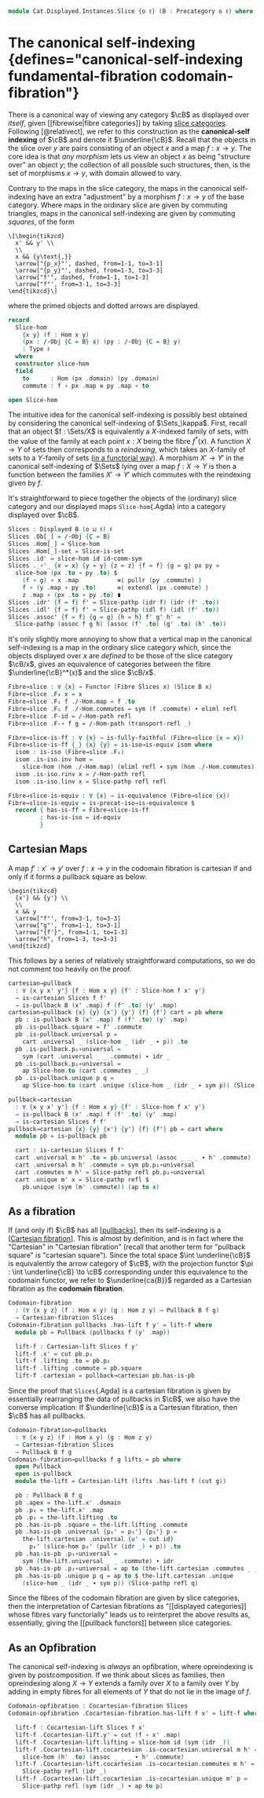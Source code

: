 <!--
```agda
open import Cat.Displayed.Cocartesian
open import Cat.Displayed.Cartesian
open import Cat.Functor.Equivalence
open import Cat.Functor.Properties
open import Cat.Diagram.Pullback
open import Cat.Displayed.Fibre
open import Cat.Instances.Slice
open import Cat.Displayed.Base
open import Cat.Prelude

import Cat.Reasoning as CR
```
-->

```agda
module Cat.Displayed.Instances.Slice {o ℓ} (B : Precategory o ℓ) where
```

<!--
```agda
open Cartesian-fibration
open Cartesian-lift
open Displayed
open is-cartesian
open Functor
open CR B
open /-Obj
```
-->

# The canonical self-indexing {defines="canonical-self-indexing fundamental-fibration codomain-fibration"}

There is a canonical way of viewing any category $\cB$ as displayed over
_itself_, given [[fibrewise|fibre categories]] by taking [slice
categories]. Following [@relativect], we refer to this construction as
the **canonical-self indexing** of $\cB$ and denote it
$\underline{\cB}$. Recall that the objects in the slice over $y$ are
pairs consisting of an object $x$ and a map $f : x \to y$. The core idea
is that _any morphism_ lets us view an object $x$ as being "structure
over" an object $y$; the collection of all possible such structures,
then, is the set of morphisms $x \to y$, with domain allowed to vary.

[slice categories]: Cat.Instances.Slice.html

Contrary to the maps in the slice category, the maps in the canonical
self-indexing have an extra "adjustment" by a morphism $f : x \to y$ of
the base category. Where maps in the ordinary slice are given by
commuting triangles, maps in the canonical self-indexing are given by
commuting _squares_, of the form

~~~{.quiver}
\[\begin{tikzcd}
  x' && y' \\
  \\
  x && {y\text{,}}
  \arrow["{p_x}"', dashed, from=1-1, to=3-1]
  \arrow["{p_y}"', dashed, from=1-3, to=3-3]
  \arrow["f'", dashed, from=1-1, to=1-3]
  \arrow["f"', from=3-1, to=3-3]
\end{tikzcd}\]
~~~

where the primed objects and dotted arrows are displayed.

```agda
record
  Slice-hom
    {x y} (f : Hom x y)
    (px : /-Obj {C = B} x) (py : /-Obj {C = B} y)
    : Type ℓ
  where
  constructor slice-hom
  field
    to      : Hom (px .domain) (py .domain)
    commute : f ∘ px .map ≡ py .map ∘ to

open Slice-hom
```

<!--
```agda
private unquoteDecl eqv = declare-record-iso eqv (quote Slice-hom)
```
-->

The intuitive idea for the canonical self-indexing is possibly best
obtained by considering the canonical self-indexing of $\Sets_\kappa$.
First, recall that an object $f : \Sets/X$ is equivalently a $X$-indexed
family of sets, with the value of the family at each point $x : X$ being
the fibre $f^*(x)$. A function $X \to Y$ of sets then corresponds to a
_reindexing_, which takes an $X$-family of sets to a $Y$-family of sets
([in a functorial way]). A morphism $X' \to Y'$ in the canonical
self-indexing of $\Sets$ lying over a map $f : X \to Y$ is then a
function between the families $X' \to Y'$ which commutes with the
reindexing given by $f$.

[in a functorial way]: Cat.Instances.Slice.html#slices-of-sets

<!--
```agda
module _ {x y} {f g : Hom x y} {px : /-Obj x} {py : /-Obj y}
         {f' : Slice-hom f px py} {g' : Slice-hom g px py} where

  Slice-pathp : (p : f ≡ g) → (f' .to ≡ g' .to) → PathP (λ i → Slice-hom (p i) px py) f' g'
  Slice-pathp p p' i .to = p' i
  Slice-pathp p p' i .commute =
    is-prop→pathp
      (λ i → Hom-set _ _ (p i ∘ px .map) (py .map ∘ (p' i)))
      (f' .commute)
      (g' .commute)
      i

Slice-path
  : ∀ {x y} {f : Hom x y} {px : /-Obj x} {py : /-Obj y}
  → {f' g' : Slice-hom f px py}
  → (f' .to ≡ g' .to)
  → f' ≡ g'
Slice-path = Slice-pathp refl

module _ {x y} (f : Hom x y) (px : /-Obj x) (py : /-Obj y) where
  Slice-is-set : is-set (Slice-hom f px py)
  Slice-is-set = Iso→is-hlevel 2 eqv (hlevel 2)
    where open HLevel-instance
```
-->

It's straightforward to piece together the objects of the (ordinary)
slice category and our displayed maps `Slice-hom`{.Agda} into a category
displayed over $\cB$.

```agda
Slices : Displayed B (o ⊔ ℓ) ℓ
Slices .Ob[_] = /-Obj {C = B}
Slices .Hom[_] = Slice-hom
Slices .Hom[_]-set = Slice-is-set
Slices .id' = slice-hom id id-comm-sym
Slices ._∘'_ {x = x} {y = y} {z = z} {f = f} {g = g} px py =
  slice-hom (px .to ∘ py .to) $
    (f ∘ g) ∘ x .map           ≡⟨ pullr (py .commute) ⟩
    f ∘ (y .map ∘ py .to)      ≡⟨ extendl (px .commute) ⟩
    z .map ∘ (px .to ∘ py .to) ∎
Slices .idr' {f = f} f' = Slice-pathp (idr f) (idr (f' .to))
Slices .idl' {f = f} f' = Slice-pathp (idl f) (idl (f' .to))
Slices .assoc' {f = f} {g = g} {h = h} f' g' h' =
  Slice-pathp (assoc f g h) (assoc (f' .to) (g' .to) (h' .to))
```

It's only slightly more annoying to show that a vertical map in the
canonical self-indexing is a map in the ordinary slice category which,
since the objects displayed over $x$ are _defined_ to be those of the
slice category $\cB/x$, gives an equivalence of categories between
the fibre $\underline{\cB}^*(x)$ and the slice $\cB/x$.

```agda
Fibre→slice : ∀ {x} → Functor (Fibre Slices x) (Slice B x)
Fibre→slice .F₀ x = x
Fibre→slice .F₁ f ./-Hom.map = f .to
Fibre→slice .F₁ f ./-Hom.commutes = sym (f .commute) ∙ eliml refl
Fibre→slice .F-id = /-Hom-path refl
Fibre→slice .F-∘ f g = /-Hom-path (transport-refl _)

Fibre→slice-is-ff : ∀ {x} → is-fully-faithful (Fibre→slice {x = x})
Fibre→slice-is-ff {_} {x} {y} = is-iso→is-equiv isom where
  isom : is-iso (Fibre→slice .F₁)
  isom .is-iso.inv hom =
    slice-hom (hom ./-Hom.map) (eliml refl ∙ sym (hom ./-Hom.commutes))
  isom .is-iso.rinv x = /-Hom-path refl
  isom .is-iso.linv x = Slice-pathp refl refl

Fibre→slice-is-equiv : ∀ {x} → is-equivalence (Fibre→slice {x})
Fibre→slice-is-equiv = is-precat-iso→is-equivalence $
  record { has-is-ff = Fibre→slice-is-ff
         ; has-is-iso = id-equiv
         }
```

## Cartesian Maps

A map $f' : x' \to y'$ over $f : x \to y$ in the codomain fibration is
cartesian if and only if it forms a pullback square as below:

~~~{.quiver}
\begin{tikzcd}
  {x'} && {y'} \\
  \\
  x && y
  \arrow["f"', from=3-1, to=3-3]
  \arrow["g"', from=1-1, to=3-1]
  \arrow["{f'}", from=1-1, to=1-3]
  \arrow["h", from=1-3, to=3-3]
\end{tikzcd}
~~~

This follows by a series of relatively straightforward computations, so
we do not comment too heavily on the proof.

```agda
cartesian→pullback
  : ∀ {x y x' y'} {f : Hom x y} {f' : Slice-hom f x' y'}
  → is-cartesian Slices f f'
  → is-pullback B (x' .map) f (f' .to) (y' .map)
cartesian→pullback {x} {y} {x'} {y'} {f} {f'} cart = pb where
  pb : is-pullback B (x' .map) f (f' .to) (y' .map)
  pb .is-pullback.square = f' .commute
  pb .is-pullback.universal p =
    cart .universal _ (slice-hom _ (idr _ ∙ p)) .to
  pb .is-pullback.p₁∘universal =
    sym (cart .universal _ _ .commute) ∙ idr _
  pb .is-pullback.p₂∘universal =
    ap Slice-hom.to (cart .commutes _ _)
  pb .is-pullback.unique p q =
    ap Slice-hom.to (cart .unique (slice-hom _ (idr _ ∙ sym p)) (Slice-pathp refl q))

pullback→cartesian
  : ∀ {x y x' y'} {f : Hom x y} {f' : Slice-hom f x' y'}
  → is-pullback B (x' .map) f (f' .to) (y' .map)
  → is-cartesian Slices f f'
pullback→cartesian {x} {y} {x'} {y'} {f} {f'} pb = cart where
  module pb = is-pullback pb

  cart : is-cartesian Slices f f'
  cart .universal m h' .to = pb.universal (assoc _ _ _ ∙ h' .commute)
  cart .universal m h' .commute = sym pb.p₁∘universal
  cart .commutes m h' = Slice-pathp refl pb.p₂∘universal
  cart .unique m' x = Slice-pathp refl $
    pb.unique (sym (m' .commute)) (ap to x)
```

## As a fibration

If (and only if) $\cB$ has all [[pullbacks]], then its self-indexing is
a [[Cartesian fibration]]. This is almost by definition, and is in fact
where the "Cartesian" in "Cartesian fibration" (recall that another term
for "pullback square" is "cartesian square"). Since the total space
$\int \underline{\cB}$ is equivalently the arrow category of $\cB$, with
the projection functor $\pi : \int \underline{\cB} \to \cB$
corresponding under this equivalence to the codomain functor, we refer
to $\underline{ca{B}}$ regarded as a Cartesian fibration as the
**codomain fibration**.

```agda
Codomain-fibration
  : (∀ {x y z} (f : Hom x y) (g : Hom z y) → Pullback B f g)
  → Cartesian-fibration Slices
Codomain-fibration pullbacks .has-lift f y' = lift-f where
  module pb = Pullback (pullbacks f (y' .map))

  lift-f : Cartesian-lift Slices f y'
  lift-f .x' = cut pb.p₁
  lift-f .lifting .to = pb.p₂
  lift-f .lifting .commute = pb.square
  lift-f .cartesian = pullback→cartesian pb.has-is-pb
```

[pullbacks]: Cat.Diagram.Pullback.html
[Cartesian fibration]: Cat.Displayed.Cartesian.html

Since the proof that `Slices`{.Agda} is a cartesian fibration is given
by essentially rearranging the data of pullbacks in $\cB$, we also
have the converse implication: If $\underline{\cB}$ is a Cartesian
fibration, then $\cB$ has all pullbacks.

```agda
Codomain-fibration→pullbacks
  : ∀ {x y z} (f : Hom x y) (g : Hom z y)
  → Cartesian-fibration Slices
  → Pullback B f g
Codomain-fibration→pullbacks f g lifts = pb where
  open Pullback
  open is-pullback
  module the-lift = Cartesian-lift (lifts .has-lift f (cut g))

  pb : Pullback B f g
  pb .apex = the-lift.x' .domain
  pb .p₁ = the-lift.x' .map
  pb .p₂ = the-lift.lifting .to
  pb .has-is-pb .square = the-lift.lifting .commute
  pb .has-is-pb .universal {p₁' = p₁'} {p₂'} p =
    the-lift.cartesian .universal {u' = cut id}
      p₁' (slice-hom p₂' (pullr (idr _) ∙ p)) .to
  pb .has-is-pb .p₁∘universal =
    sym (the-lift.universal _ _ .commute) ∙ idr _
  pb .has-is-pb .p₂∘universal = ap to (the-lift.cartesian .commutes _ _)
  pb .has-is-pb .unique p q = ap to $ the-lift.cartesian .unique
    (slice-hom _ (idr _ ∙ sym p)) (Slice-pathp refl q)
```

Since the fibres of the codomain fibration are given by slice
categories, then the interpretation of Cartesian fibrations as
"[[displayed categories]] whose fibres vary functorially" leads us to
reinterpret the above results as, essentially, giving the [[pullback
functors]] between slice categories.

## As an Opfibration

The canonical self-indexing is *always* an opfibration, where
opreindexing is given by postcomposition. If we think about slices as
families, then opreindexing along $X \to Y$ extends a family over $X$
to a family over $Y$ by adding in empty fibres for all elements of $Y$
that do not lie in the image of $f$.

```agda
Codomain-opfibration : Cocartesian-fibration Slices
Codomain-opfibration .Cocartesian-fibration.has-lift f x' = lift-f where

  lift-f : Cocartesian-lift Slices f x'
  lift-f .Cocartesian-lift.y' = cut (f ∘ x' .map)
  lift-f .Cocartesian-lift.lifting = slice-hom id (sym (idr _))
  lift-f .Cocartesian-lift.cocartesian .is-cocartesian.universal m h' =
    slice-hom (h' .to) (assoc _ _ _ ∙ h' .commute)
  lift-f .Cocartesian-lift.cocartesian .is-cocartesian.commutes m h' =
    Slice-pathp refl (idr _)
  lift-f .Cocartesian-lift.cocartesian .is-cocartesian.unique m' p =
    Slice-pathp refl (sym (idr _) ∙ ap to p)
```

